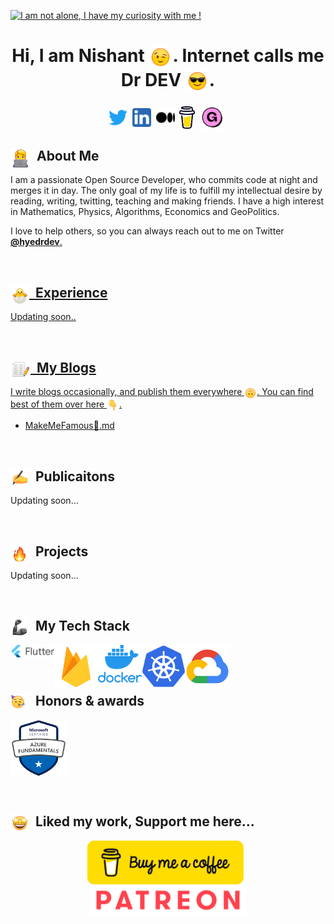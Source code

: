 [![I am not alone, I have my curiosity with me !](https://user-images.githubusercontent.com/97366282/175754587-0f292172-dfbb-49ef-ac45-56afd1149629.png)](https://twitter.com/heydrdev)

<h1 style = font-size: "50px" align="center"> Hi, I am Nishant <img align="center" src="https://raw.githubusercontent.com/heydrdev/devtools/main/emojis/telegram/winking-face.gif" width="38" />. Internet calls me Dr DEV <img align="center" src="https://raw.githubusercontent.com/heydrdev/devtools/main/emojis/telegram/smiling-face-with-sunglasses.gif"  width="38" />.</h1>
<p align="center">
<!-- Connect With Me: Twitter -->
<a href="https://twitter.com/nishantkantojha" target="blank"><img align="center" src="https://raw.githubusercontent.com/heydrdev/devtools/main/icons/twitter.png" alt="heydrdev" width="30" /></a>&nbsp
<!-- Connect With Me: Instagram -->
<!--<a href="https://www.instagram.com/nishantkantojha/" target="blank"><img align="center" src="https://raw.githubusercontent.com/heydrdev/devtools/main/icons/instagram.png" alt="heydrdev"  width="30" />
</a>&nbsp-->
<!-- Connect With Me: Linkedin -->
<a href="https://www.linkedin.com/in/nishantkantojha/" target="blank"><img align="center" src="https://raw.githubusercontent.com/heydrdev/devtools/main/icons/linkedin.png"  alt="heydrdev" width="30" /></a>&nbsp
 <!-- Connect With Me: Medium -->
<a href="https://heydrdev.medium.com/" target="blank"><img align="center" src="https://raw.githubusercontent.com/heydrdev/devtools/main/icons/medium.png"  alt="heydrdev" width="30" /></a>&nbsp
  <!-- Connect With Me: Buy Me A Coffee -->
<a href="https://www.buymeacoffee.com/heydrdev" target="blank"><img align="center" src="https://raw.githubusercontent.com/heydrdev/devtools/main/icons/buymeacoffee.svg" alt="heydrdev"  width="25" /></a>&nbsp
   <!-- Connect With Me: Gumroad -->
<a href="https://heydrdev.gumroad.com" target="blank"><img align="center" src="https://raw.githubusercontent.com/heydrdev/devtools/main/icons/gumroad.png" alt="gumroad"  width="40" /></a>&nbsp
</p>

<!-- About Me -->
<h2 style = font-size: "50px" align=" left"><img src="https://raw.githubusercontent.com/heydrdev/devtools/main/emojis/telegram/technologist.gif" width="32" align="left"/>&nbsp <b>About Me</b></h2>

<p align="left">
I am a passionate Open Source Developer, who commits code at night and merges it in day. The only goal of my life is to fulfill my intellectual desire by reading, writing, twitting, teaching and making friends. I have a high interest in Mathematics, Physics, Algorithms, Economics and GeoPolitics.
 
I love to help others, so you can always reach out to me on Twitter <a href="https://twitter.com/nishantkantojha" target="blank"><b>@hyedrdev</b>.
</p>

<br>

<!--Projects I am working on -->
<h2 style = font-size: "50px" align="left"><img src="https://raw.githubusercontent.com/heydrdev/devtools/main/emojis/telegram/hatching-chick.gif" width="30" align="left"/>&nbsp <b>Experience</b></h2>
<p align="left">
Updating soon..
</p>

<br>

<!-- Trending Blogs -->
<h2 style = font-size: "50px" align="left"><img src="https://raw.githubusercontent.com/heydrdev/devtools/main/emojis/telegram/memo.gif" width="32" align="left"/>&nbsp <b>My Blogs</b></h2>

I write blogs occasionally, and publish them everywhere <img src="https://raw.githubusercontent.com/heydrdev/devtools/main/emojis/telegram/upside-down-face.gif" width="20" align="center"/>. You can find best of them over here <img src="https://raw.githubusercontent.com/heydrdev/devtools/main/emojis/telegram/backhand-index-pointing-down.gif" width="20" align="center"/>.

<!-- BLOG-POST-LIST:START -->
- [MakeMeFamous🤩.md](https://dev.to/heydrdev/makemefamousmd-54k9)
<!-- BLOG-POST-LIST:END -->

<br>

<!--Projects I am working on -->
<h2 style = font-size: "50px" align="left"><img src="https://raw.githubusercontent.com/heydrdev/devtools/main/emojis/telegram/writing-hand.gif" width="30" align="left"/>&nbsp <b>Publicaitons</b></h2>
<p align="left">
Updating soon...
</p>

<br>

<!--Projects I am working on -->
<h2 style = font-size: "50px" align="left"><img src="https://raw.githubusercontent.com/heydrdev/devtools/main/emojis/telegram/fire.gif" width="30" align="left"/>&nbsp <b>Projects</b></h2>
<p align="left">
Updating soon...
</p>

<br>

<!--My Tech Stack -->
<h2 style = font-size: "50px" align="left"><img src="https://raw.githubusercontent.com/heydrdev/devtools/main/emojis/telegram/mechanical-arm.gif" width="30" align="left"/>&nbsp <b>My Tech Stack</b></h2>
<p align="left">
<img src="https://raw.githubusercontent.com/heydrdev/devtools/main/language-and-framework/flutter.svg" width="70" align="left"/>&nbsp
<img src="https://raw.githubusercontent.com/heydrdev/devtools/main/language-and-framework/firebase.png" width="70" align="left"/>&nbsp
<img src="https://raw.githubusercontent.com/heydrdev/devtools/main/language-and-framework/docker.png" width="70" align="left"/>&nbsp
<img src="https://raw.githubusercontent.com/heydrdev/devtools/main/language-and-framework/kubernetes.png" width="70" align="left"/>&nbsp
<img src="https://raw.githubusercontent.com/heydrdev/devtools/main/language-and-framework/google-cloud.png" width="70" align="left"/>&nbsp
</p>

<br>

<!--Honors & awards -->
<h2 style = font-size: "50px" align="left"><img src="https://raw.githubusercontent.com/heydrdev/devtools/main/emojis/telegram/partying-face.gif" width="30" align="left"/>&nbsp <b>Honors & awards</b></h2>
<p align="left">
<a href="https://www.credly.com/badges/213168a9-61d0-47d4-a02d-72e617ca7237/public_url" target="blank"><img align="center" src="https://raw.githubusercontent.com/heydrdev/devtools/main/badges/microsoft-certified-azure-fundamentals.png"  alt="microsoft-certified-azure-fundamental" width="90" /></a>
</p>

<br>
<!-- Support Me -->
<h2 style = font-size: "50px" align="left"><img src="https://raw.githubusercontent.com/heydrdev/devtools/main/emojis/telegram/star-struck.gif" width="30" align="left"/>&nbsp <b>Liked my work, Support me here...</b></h2>
<p align="center">
<a href="https://www.buymeacoffee.com/heydrdev" target="blank"><img align="center" src="https://raw.githubusercontent.com/heydrdev/devtools/main/icons/buymeacoffee-button.png" alt="heydrdev"  width=250" /></a>&nbsp&nbsp
 <a href="https://www.patreon.com/heydrdev" target="blank"><img align="center" src="https://raw.githubusercontent.com/heydrdev/devtools/main/icons/patreon-button.png" alt="heydrdev"  width="250" /></a>
</p>
